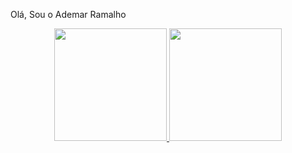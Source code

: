 Olá, Sou o Ademar Ramalho

<div align="center">
<a href="https://github.com/AdemarRamalho">
<img height="180em" src="https://github-readme-stats.vercel.app/api?username=AdemarRamalho&show_icons=true&theme=dracula&include_all_commits=true&count_private=true"/>
<img height="180em" src="https://github-readme-stats.vercel.app/api/top-langs/?username=AdemarRamalho&layout=compact&langs_count=7&theme=dracula"/>
</div>
